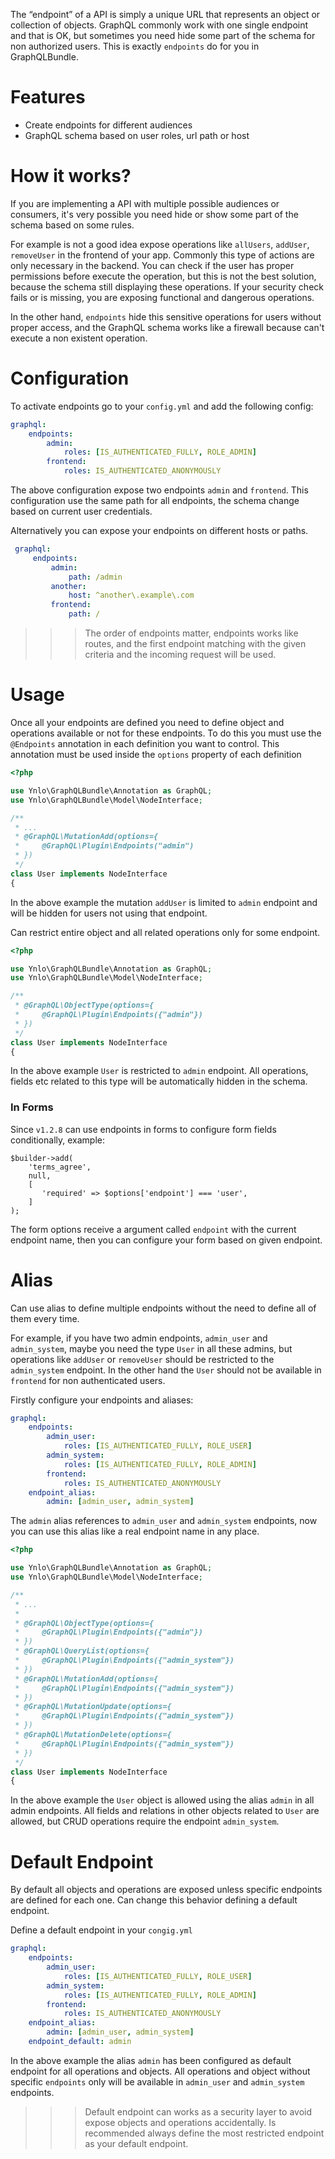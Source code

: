 The “endpoint” of a API is simply a unique URL that represents an object or 
collection of objects. GraphQL commonly work with one single endpoint and that is OK, 
but sometimes you need hide some part of the schema for non authorized users.
This is exactly `endpoints` do for you in GraphQLBundle.

# Features

- Create endpoints for different audiences
- GraphQL schema based on user roles, url path or host

# How it works?

If you are implementing a API with multiple possible audiences or consumers, 
it's very possible you need hide or show some part of the schema based on some rules.

For example is not a good idea expose operations like `allUsers`, `addUser`, `removeUser` 
in the frontend of your app. 
Commonly this type of actions are only necessary in the backend. 
You can check if the user has proper permissions before execute the operation, 
but this is not the best solution, because the schema still displaying these operations.
If your security check fails or is missing, you are exposing functional and dangerous operations.

In the other hand, `endpoints` hide this sensitive operations for users without proper access,
and the GraphQL schema works like a firewall because can't execute a non existent operation. 

# Configuration

To activate endpoints go to your `config.yml` and add the following config:

````yaml
graphql:
    endpoints:
        admin:
            roles: [IS_AUTHENTICATED_FULLY, ROLE_ADMIN]
        frontend:
            roles: IS_AUTHENTICATED_ANONYMOUSLY
````

The above configuration expose two endpoints `admin` and `frontend`. 
This configuration use the same path for all endpoints, the schema change based
on current user credentials.

Alternatively you can expose your endpoints on different hosts or paths.
 
````yaml
 graphql:
     endpoints:
         admin:
             path: /admin
         another:
             host: ^another\.example\.com    
         frontend:
             path: /
 ````

>>> The order of endpoints matter, endpoints works like routes, 
and the first endpoint matching with the given criteria and the incoming request will be used.

# Usage

Once all your endpoints are defined you need to define object and operations available or not for
these endpoints. To do this you must use the `@Endpoints` annotation in each definition you want to
control. This annotation must be used inside the `options` property of each definition

````php
<?php

use Ynlo\GraphQLBundle\Annotation as GraphQL;
use Ynlo\GraphQLBundle\Model\NodeInterface;

/**
 * ...
 * @GraphQL\MutationAdd(options={
 *     @GraphQL\Plugin\Endpoints("admin")
 * })
 */
class User implements NodeInterface
{
````
In the above example the mutation `addUser` is limited to `admin` endpoint and will be hidden
for users not using that endpoint. 

Can restrict entire object and all related operations only for some endpoint.

````php
<?php

use Ynlo\GraphQLBundle\Annotation as GraphQL;
use Ynlo\GraphQLBundle\Model\NodeInterface;

/**
 * @GraphQL\ObjectType(options={
 *     @GraphQL\Plugin\Endpoints({"admin"})
 * })
 */
class User implements NodeInterface
{
````

In the above example `User` is restricted to `admin` endpoint. 
All operations, fields etc related to this type will be automatically hidden in the schema.

### In Forms

Since `v1.2.8` can use endpoints in forms to configure form fields conditionally, example:

````
$builder->add(
    'terms_agree',
    null,
    [
       'required' => $options['endpoint'] === 'user',
    ]
);
````
The form options receive a argument called `endpoint` with the current endpoint name, 
then you can configure your form based on given endpoint.

# Alias

Can use alias to define multiple endpoints without the need to define all of them every time.

For example, if you have two admin endpoints, `admin_user` and `admin_system`, maybe
you need the type `User` in all these admins, but operations like `addUser` or `removeUser`
should be restricted to the `admin_system` endpoint. 
In the other hand the `User` should not be available in `frontend` for non authenticated users.

Firstly configure your endpoints and aliases:

````yaml
graphql:
    endpoints:
        admin_user:
            roles: [IS_AUTHENTICATED_FULLY, ROLE_USER]
        admin_system:
            roles: [IS_AUTHENTICATED_FULLY, ROLE_ADMIN]
        frontend:
            roles: IS_AUTHENTICATED_ANONYMOUSLY
    endpoint_alias: 
        admin: [admin_user, admin_system]  
 ````

The `admin` alias references to `admin_user` and `admin_system` endpoints, 
now you can use this alias like a real endpoint name in any place.

````php
<?php

use Ynlo\GraphQLBundle\Annotation as GraphQL;
use Ynlo\GraphQLBundle\Model\NodeInterface;

/**
 * ...
 * 
 * @GraphQL\ObjectType(options={
 *     @GraphQL\Plugin\Endpoints({"admin"})
 * })
 * @GraphQL\QueryList(options={
 *     @GraphQL\Plugin\Endpoints({"admin_system"})
 * })
 * @GraphQL\MutationAdd(options={
 *     @GraphQL\Plugin\Endpoints({"admin_system"})
 * })
 * @GraphQL\MutationUpdate(options={
 *     @GraphQL\Plugin\Endpoints({"admin_system"})
 * })
 * @GraphQL\MutationDelete(options={
 *     @GraphQL\Plugin\Endpoints({"admin_system"})
 * })
 */
class User implements NodeInterface
{
````
In the above example the `User` object is allowed using the alias `admin` in all admin endpoints. 
All fields and relations in other objects related to `User` are allowed, 
but CRUD operations require the endpoint `admin_system`. 

# Default Endpoint

By default all objects and operations are exposed unless specific endpoints are defined for each one.
Can change this behavior defining a default endpoint.

Define a default endpoint in your `congig.yml`

````yaml
graphql:
    endpoints:
        admin_user:
            roles: [IS_AUTHENTICATED_FULLY, ROLE_USER]
        admin_system:
            roles: [IS_AUTHENTICATED_FULLY, ROLE_ADMIN]
        frontend:
            roles: IS_AUTHENTICATED_ANONYMOUSLY
    endpoint_alias: 
        admin: [admin_user, admin_system]
    endpoint_default: admin  
 ````
 
In the above example the alias `admin` has been configured 
as default endpoint for all operations and objects. 
All operations and object without specific `endpoints` only will be available in
`admin_user` and `admin_system` endpoints.

>>> Default endpoint can works as a security layer to avoid expose objects and operations
accidentally. Is recommended always define the most restricted endpoint as your
default endpoint.